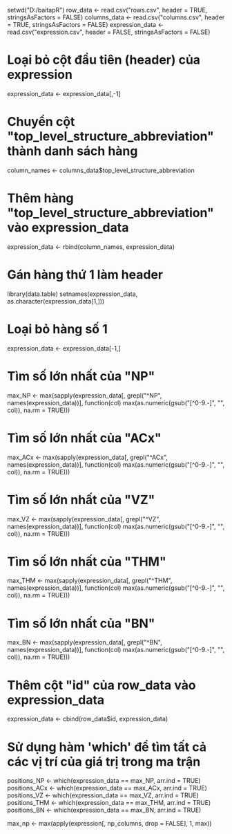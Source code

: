 setwd("D:/baitapR")
row_data <- read.csv("rows.csv", header = TRUE, stringsAsFactors = FALSE)
columns_data <- read.csv("columns.csv", header = TRUE, stringsAsFactors = FALSE)
expression_data <- read.csv("expression.csv", header = FALSE, stringsAsFactors = FALSE)

# Loại bỏ cột đầu tiên (header) của expression
expression_data <- expression_data[,-1]

# Chuyển cột "top_level_structure_abbreviation" thành danh sách hàng
column_names <- columns_data$top_level_structure_abbreviation

# Thêm hàng "top_level_structure_abbreviation" vào expression_data
expression_data <- rbind(column_names, expression_data)

# Gán hàng thứ 1 làm header
library(data.table)
setnames(expression_data, as.character(expression_data[1,]))

# Loại bỏ hàng số 1
expression_data <- expression_data[-1,]

# Tìm số lớn nhất của "NP"
max_NP <- max(sapply(expression_data[, grepl("^NP", names(expression_data))], function(col) max(as.numeric(gsub("[^0-9.-]", "", col)), na.rm = TRUE)))
# Tìm số lớn nhất của "ACx"
max_ACx <- max(sapply(expression_data[, grepl("^ACx", names(expression_data))], function(col) max(as.numeric(gsub("[^0-9.-]", "", col)), na.rm = TRUE)))
# Tìm số lớn nhất của "VZ"
max_VZ <- max(sapply(expression_data[, grepl("^VZ", names(expression_data))], function(col) max(as.numeric(gsub("[^0-9.-]", "", col)), na.rm = TRUE)))
# Tìm số lớn nhất của "THM"
max_THM <- max(sapply(expression_data[, grepl("^THM", names(expression_data))], function(col) max(as.numeric(gsub("[^0-9.-]", "", col)), na.rm = TRUE)))
# Tìm số lớn nhất của "BN"
max_BN <- max(sapply(expression_data[, grepl("^BN", names(expression_data))], function(col) max(as.numeric(gsub("[^0-9.-]", "", col)), na.rm = TRUE)))

# Thêm cột "id" của row_data vào expression_data
expression_data <- cbind(row_data$id, expression_data)


# Sử dụng hàm 'which' để tìm tất cả các vị trí của giá trị trong ma trận
positions_NP <- which(expression_data == max_NP, arr.ind = TRUE)
positions_ACx <- which(expression_data == max_ACx, arr.ind = TRUE)
positions_VZ <- which(expression_data == max_VZ, arr.ind = TRUE)
positions_THM <- which(expression_data == max_THM, arr.ind = TRUE)
positions_BN <- which(expression_data == max_BN, arr.ind = TRUE)











max_np <- max(apply(expression[, np_columns, drop = FALSE], 1, max))
